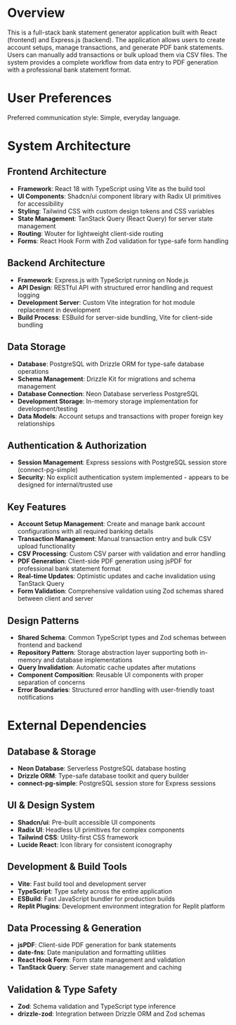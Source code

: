 # Overview

This is a full-stack bank statement generator application built with React (frontend) and Express.js (backend). The application allows users to create account setups, manage transactions, and generate PDF bank statements. Users can manually add transactions or bulk upload them via CSV files. The system provides a complete workflow from data entry to PDF generation with a professional bank statement format.

# User Preferences

Preferred communication style: Simple, everyday language.

# System Architecture

## Frontend Architecture
- **Framework**: React 18 with TypeScript using Vite as the build tool
- **UI Components**: Shadcn/ui component library with Radix UI primitives for accessibility
- **Styling**: Tailwind CSS with custom design tokens and CSS variables
- **State Management**: TanStack Query (React Query) for server state management
- **Routing**: Wouter for lightweight client-side routing
- **Forms**: React Hook Form with Zod validation for type-safe form handling

## Backend Architecture
- **Framework**: Express.js with TypeScript running on Node.js
- **API Design**: RESTful API with structured error handling and request logging
- **Development Server**: Custom Vite integration for hot module replacement in development
- **Build Process**: ESBuild for server-side bundling, Vite for client-side bundling

## Data Storage
- **Database**: PostgreSQL with Drizzle ORM for type-safe database operations
- **Schema Management**: Drizzle Kit for migrations and schema management
- **Database Connection**: Neon Database serverless PostgreSQL
- **Development Storage**: In-memory storage implementation for development/testing
- **Data Models**: Account setups and transactions with proper foreign key relationships

## Authentication & Authorization
- **Session Management**: Express sessions with PostgreSQL session store (connect-pg-simple)
- **Security**: No explicit authentication system implemented - appears to be designed for internal/trusted use

## Key Features
- **Account Setup Management**: Create and manage bank account configurations with all required banking details
- **Transaction Management**: Manual transaction entry and bulk CSV upload functionality
- **CSV Processing**: Custom CSV parser with validation and error handling
- **PDF Generation**: Client-side PDF generation using jsPDF for professional bank statement format
- **Real-time Updates**: Optimistic updates and cache invalidation using TanStack Query
- **Form Validation**: Comprehensive validation using Zod schemas shared between client and server

## Design Patterns
- **Shared Schema**: Common TypeScript types and Zod schemas between frontend and backend
- **Repository Pattern**: Storage abstraction layer supporting both in-memory and database implementations
- **Query Invalidation**: Automatic cache updates after mutations
- **Component Composition**: Reusable UI components with proper separation of concerns
- **Error Boundaries**: Structured error handling with user-friendly toast notifications

# External Dependencies

## Database & Storage
- **Neon Database**: Serverless PostgreSQL database hosting
- **Drizzle ORM**: Type-safe database toolkit and query builder
- **connect-pg-simple**: PostgreSQL session store for Express sessions

## UI & Design System
- **Shadcn/ui**: Pre-built accessible UI components
- **Radix UI**: Headless UI primitives for complex components
- **Tailwind CSS**: Utility-first CSS framework
- **Lucide React**: Icon library for consistent iconography

## Development & Build Tools
- **Vite**: Fast build tool and development server
- **TypeScript**: Type safety across the entire application
- **ESBuild**: Fast JavaScript bundler for production builds
- **Replit Plugins**: Development environment integration for Replit platform

## Data Processing & Generation
- **jsPDF**: Client-side PDF generation for bank statements
- **date-fns**: Date manipulation and formatting utilities
- **React Hook Form**: Form state management and validation
- **TanStack Query**: Server state management and caching

## Validation & Type Safety
- **Zod**: Schema validation and TypeScript type inference
- **drizzle-zod**: Integration between Drizzle ORM and Zod schemas